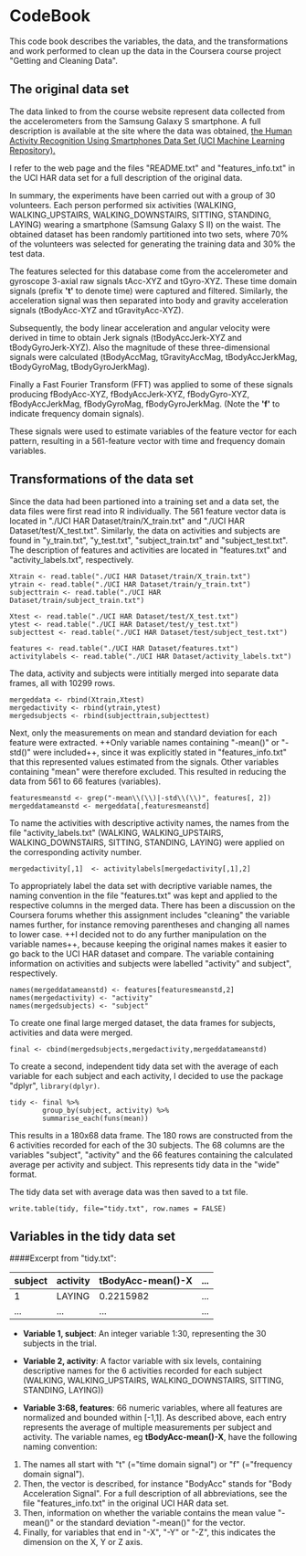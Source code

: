 # CodeBook
This code book describes the variables, the data, and the transformations and work performed to clean up the data in the Coursera course project "Getting and Cleaning Data".
## The original data set
The data linked to from the course website represent data collected from the accelerometers from the Samsung Galaxy S smartphone. A full description is available at the site where the data was obtained, [the Human Activity Recognition Using Smartphones Data Set (UCI Machine Learning Repository).](http://archive.ics.uci.edu/ml/datasets/Human+Activity+Recognition+Using+Smartphones )

I refer to the web page and the files "README.txt" and "features_info.txt" in the UCI HAR data set for a full description of the original data.

In summary, the experiments have been carried out with a group of 30 volunteers. Each person performed six activities (WALKING, WALKING_UPSTAIRS, WALKING_DOWNSTAIRS, SITTING, STANDING, LAYING) wearing a smartphone (Samsung Galaxy S II) on the waist. The obtained dataset has been randomly partitioned into two sets, where 70% of the volunteers was selected for generating the training data and 30% the test data.

The features selected for this database come from the accelerometer and gyroscope 3-axial raw signals tAcc-XYZ and tGyro-XYZ. These time domain signals (prefix **'t'** to denote time) were captured and filtered. Similarly, the acceleration signal was then separated into body and gravity acceleration signals (tBodyAcc-XYZ and tGravityAcc-XYZ). 

Subsequently, the body linear acceleration and angular velocity were derived in time to obtain Jerk signals (tBodyAccJerk-XYZ and tBodyGyroJerk-XYZ). Also the magnitude of these three-dimensional signals were calculated (tBodyAccMag, tGravityAccMag, tBodyAccJerkMag, tBodyGyroMag, tBodyGyroJerkMag).

Finally a Fast Fourier Transform (FFT) was applied to some of these signals producing fBodyAcc-XYZ, fBodyAccJerk-XYZ, fBodyGyro-XYZ, fBodyAccJerkMag, fBodyGyroMag, fBodyGyroJerkMag. (Note the **'f'** to indicate frequency domain signals).

These signals were used to estimate variables of the feature vector for each pattern, resulting in a 561-feature vector with time and frequency domain variables.

## Transformations of the data set
Since the data had been partioned into a training set and a data set, the data files were first read into R individually. The 561 feature vector data is located in "./UCI HAR Dataset/train/X_train.txt" and "./UCI HAR Dataset/test/X_test.txt". Similarly, the data on activities and subjects are found in "y_train.txt", "y_test.txt", "subject_train.txt" and "subject_test.txt". The description of features and activities are located in "features.txt" and "activity_labels.txt", respectively.
```
Xtrain <- read.table("./UCI HAR Dataset/train/X_train.txt")
ytrain <- read.table("./UCI HAR Dataset/train/y_train.txt")
subjecttrain <- read.table("./UCI HAR Dataset/train/subject_train.txt")

Xtest <- read.table("./UCI HAR Dataset/test/X_test.txt")
ytest <- read.table("./UCI HAR Dataset/test/y_test.txt")
subjecttest <- read.table("./UCI HAR Dataset/test/subject_test.txt")

features <- read.table("./UCI HAR Dataset/features.txt")
activitylabels <- read.table("./UCI HAR Dataset/activity_labels.txt")
```
The data, activity and subjects were intitially merged into separate data frames, all with 10299 rows.
```
mergeddata <- rbind(Xtrain,Xtest)
mergedactivity <- rbind(ytrain,ytest)
mergedsubjects <- rbind(subjecttrain,subjecttest)
```
Next, only the measurements on mean and standard deviation for each feature were extracted. ++Only variable names containing "-mean()" or "-std()" were included++, since it was explicitly stated in "features_info.txt" that this represented values estimated from the signals. Other variables containing "mean" were therefore excluded. This resulted in reducing the data from 561 to 66 features (variables).
```
featuresmeanstd <- grep("-mean\\(\\)|-std\\(\\)", features[, 2])
mergeddatameanstd <- mergeddata[,featuresmeanstd]
```
To name the activities with descriptive activity names, the names from the file "activity_labels.txt" (WALKING, WALKING_UPSTAIRS, WALKING_DOWNSTAIRS, SITTING, STANDING, LAYING) were applied on the corresponding activity number.
```
mergedactivity[,1]  <- activitylabels[mergedactivity[,1],2]
```
To appropriately label the data set with decriptive variable names, the naming convention in the file "features.txt" was kept and applied to the respective columns in the merged data. There has been a discussion on the Coursera forums whether this assignment includes "cleaning" the variable names further, for instance removing parentheses and changing all names to lower case. ++I decided not to do any further manipulation on the variable names++, because keeping the original names makes it easier to go back to the UCI HAR dataset and compare.
The variable containing information on activities and subjects were labelled "activity" and subject", respectively.
```
names(mergeddatameanstd) <- features[featuresmeanstd,2]
names(mergedactivity) <- "activity"
names(mergedsubjects) <- "subject"
```
To create one final large merged dataset, the data frames for subjects, activities and data were merged.
```
final <- cbind(mergedsubjects,mergedactivity,mergeddatameanstd)
```
To create a second, independent tidy data set with the average of each variable for each subject and each activity, I decided to use the package "dplyr", `library(dplyr)`.
```
tidy <- final %>%
        group_by(subject, activity) %>%
        summarise_each(funs(mean))
```

This results in a 180x68 data frame. The 180 rows are constructed from the 6 activities recorded for each of the 30 subjects. The 68 columns are the variables "subject", "activity" and the 66 features containing the calculated average per activity and subject. This represents tidy data in the "wide" format.

The tidy data set with average data was then saved to a txt file.
```
write.table(tidy, file="tidy.txt", row.names = FALSE)
```
## Variables in the tidy data set

####Excerpt from "tidy.txt":

| subject | activity | tBodyAcc-mean()-X | ...|
|---------|----------|-------------------|----|
|     1   | LAYING   |     0.2215982     | ...|
|   ...   |   ...    |        ...        | ...|

- **Variable 1, subject**:
An integer variable 1:30, representing the 30 subjects in the trial.

- **Variable 2, activity**:
A factor variable with six levels, containing descriptive names for the 6 activities recorded for each subject (WALKING, WALKING_UPSTAIRS, WALKING_DOWNSTAIRS, SITTING, STANDING, LAYING))

- **Variable 3:68, features**:
66 numeric variables, where all features are normalized and bounded within [-1,1]. As described above, each entry represents the average of multiple measurements per subject and activity. 
The variable names, eg **tBodyAcc-mean()-X**, have the following naming convention:
1. The names all start with "t" (="time domain signal") or "f" (="frequency domain signal").
2. Then, the vector is described, for instance "BodyAcc" stands for "Body Acceleration Signal". For a full description of all abbreviations, see the file "features_info.txt" in the original UCI HAR data set.
3. Then, information on whether the variable contains the mean value "-mean()" or the standard deviation "-mean()" for the vector.
4. Finally, for variables that end in "-X", "-Y" or "-Z", this indicates the dimension on the X, Y or Z axis.
